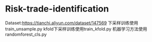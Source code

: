# Risk-trade-identification
Dataset:https://tianchi.aliyun.com/dataset/147569
下采样训练使用train_unsample.py
kfold下采样训练使用train_kfold.py
机器学习方法使用randomforest_cls.py
